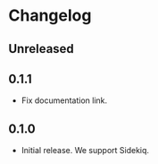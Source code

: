 # Changelog

## Unreleased

## 0.1.1

* Fix documentation link.

## 0.1.0

* Initial release. We support Sidekiq.
